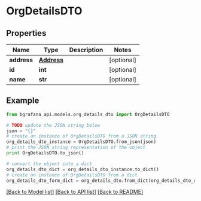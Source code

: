 # OrgDetailsDTO


## Properties
Name | Type | Description | Notes
------------ | ------------- | ------------- | -------------
**address** | [**Address**](Address.md) |  | [optional] 
**id** | **int** |  | [optional] 
**name** | **str** |  | [optional] 

## Example

```python
from bgrafana_api.models.org_details_dto import OrgDetailsDTO

# TODO update the JSON string below
json = "{}"
# create an instance of OrgDetailsDTO from a JSON string
org_details_dto_instance = OrgDetailsDTO.from_json(json)
# print the JSON string representation of the object
print OrgDetailsDTO.to_json()

# convert the object into a dict
org_details_dto_dict = org_details_dto_instance.to_dict()
# create an instance of OrgDetailsDTO from a dict
org_details_dto_form_dict = org_details_dto.from_dict(org_details_dto_dict)
```
[[Back to Model list]](../README.md#documentation-for-models) [[Back to API list]](../README.md#documentation-for-api-endpoints) [[Back to README]](../README.md)


